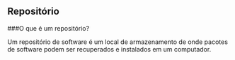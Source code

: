 ## Repositório

###O que é um repositório?

Um repositório de software é um local de armazenamento de onde pacotes de software podem ser recuperados e instalados em um computador.
